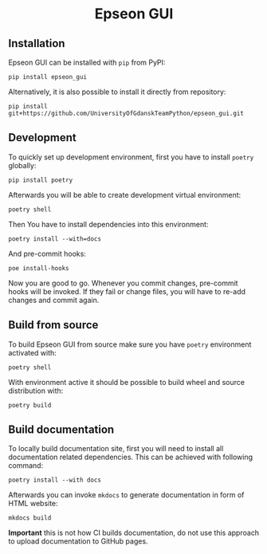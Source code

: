 <h1 align="center"> Epseon GUI </h1>

## Installation

Epseon GUI can be installed with `pip` from PyPI:

```
pip install epseon_gui
```

Alternatively, it is also possible to install it directly from repository:

```
pip install git+https://github.com/UniversityOfGdanskTeamPython/epseon_gui.git
```

## Development

To quickly set up development environment, first you have to install `poetry` globally:

```
pip install poetry
```

Afterwards you will be able to create development virtual environment:

```
poetry shell
```

Then You have to install dependencies into this environment:

```
poetry install --with=docs
```

And pre-commit hooks:

```
poe install-hooks
```

Now you are good to go. Whenever you commit changes, pre-commit hooks will be invoked.
If they fail or change files, you will have to re-add changes and commit again.

## Build from source

To build Epseon GUI from source make sure you have `poetry` environment activated with:

```
poetry shell
```

With environment active it should be possible to build wheel and source distribution
with:

```
poetry build
```

## Build documentation

To locally build documentation site, first you will need to install all documentation
related dependencies. This can be achieved with following command:

```
poetry install --with docs
```

Afterwards you can invoke `mkdocs` to generate documentation in form of HTML website:

```
mkdocs build
```

**Important** this is not how CI builds documentation, do not use this approach to
upload documentation to GitHub pages.
